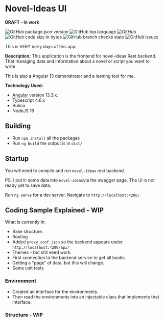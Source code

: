 # Novel-Ideas UI
**DRAFT - In work**

![GitHub package.json version](https://img.shields.io/github/package-json/v/klemmy129/novel-ideas-ui)
![GitHub top language](https://img.shields.io/github/languages/top/klemmy129/novel-ideas-ui)
![GitHub](https://img.shields.io/github/license/klemmy129/novel-ideas-ui)
![GitHub code size in bytes](https://img.shields.io/github/languages/code-size/klemmy129/novel-ideas-ui)
![GitHub branch checks state](https://img.shields.io/github/checks-status/klemmy129/novel-ideas-ui/main)
![GitHub issues](https://img.shields.io/github/issues/klemmy129/novel-ideas-ui)


This is VERY early days of this app.

**Description:** This application is the frontend for novel-ideas Rest backend. That managing data and information about a novel or script you want to write

This is also a Angular 13 demonstrator and a leaning tool for me.

**Technology Used:**
- [Angular](https://angular.io/) version 13.3.x.
- Typescript 4.6.x
- Bulma
- NodeJS 16

## Building

* Run `npm install` all the packages
* Run `ng build` the output is in `dist/` 

## Startup
You will need to compile and run `novel-ideas` rest backend.

PS. I put in some data into `novel-ideas`via the swagger page. The UI is not ready yet to save data.

Run `ng serve` for a dev server. Navigate to `http://localhost:4200/`. 

## Coding Sample Explained - WIP

What is currently in:
* Base structure.
* Routing
* Added `proxy.conf.json` so the backend appears under `http://localhost:4200/api/`
* Themes - but still need work.
* First connection to the backend service to get all books.
* Getting a "page" of data, but this will change.
* Some unit tests

### Environment
- Created an interface for the environments.
- Then read the environments into an injectable class that implements that interface.

### Structure - WIP


